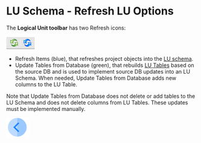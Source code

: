 # LU Schema - Refresh LU Options

The **Logical Unit toolbar** has two Refresh icons:

![image](/articles/03_logical_units/images/03_18_01_toolbar.png)

* Refresh Items (blue), that refreshes project objects into the [LU schema](/articles/03_logical_units/03_LU_schema_window.md). 
* Update Tables from Database (green), that rebuilds [LU Tables](/articles/06_LU_tables/01_LU_tables_overview.md) based on the source DB and is used to implement source DB updates into an LU Schema. When needed, Update Tables from Database adds new columns to the LU Table. 

Note that Update Tables from Database does not delete or add tables to the LU Schema and does not delete columns from LU Tables. These updates must be implemented  manually. 


[![Previous](/articles/images/Previous.png)](/articles/03_logical_units/17_LU_schema_change_root_table.md)
